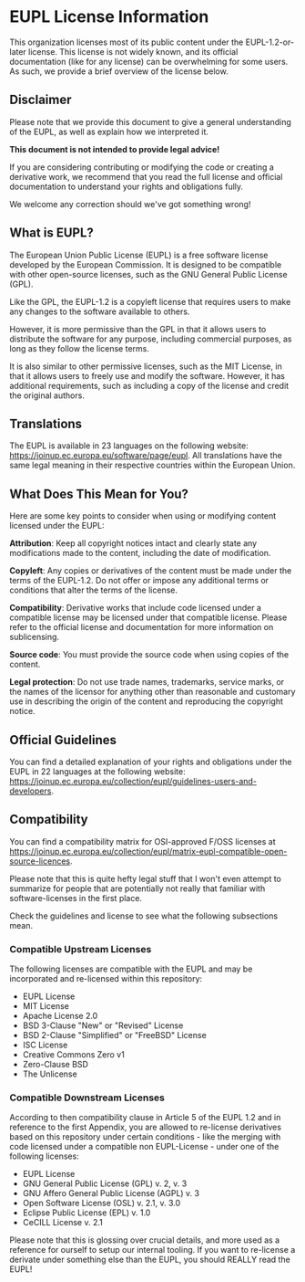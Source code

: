# EUPL License Information

This organization licenses most of its public content under the EUPL-1.2-or-later license.
This license is not widely known, and its official documentation (like for any license) can be overwhelming for some users. 
As such, we provide a brief overview of the license below.

## Disclaimer

Please note that we provide this document to give a general understanding of the EUPL, as well as explain how we interpreted it.

**This document is not intended to provide legal advice!**

If you are considering contributing or modifying the code or creating a derivative work,
we recommend that you read the full license and official documentation to understand your rights and obligations fully.

We welcome any correction should we've got something wrong!

## What is EUPL?

The European Union Public License (EUPL) is a free software license developed by the European Commission.
It is designed to be compatible with other open-source licenses, such as the GNU General Public License (GPL).

Like the GPL, 
the EUPL-1.2 is a copyleft license that requires users to make any changes to the software available to others. 

However, it is more permissive than the GPL in that it allows users to distribute the software for any purpose, 
including commercial purposes, as long as they follow the license terms. 

It is also similar to other permissive licenses, such as the MIT License, 
in that it allows users to freely use and modify the software. However, it has additional requirements, 
such as including a copy of the license and credit the original authors.

## Translations

The EUPL is available in 23 languages on the following website: https://joinup.ec.europa.eu/software/page/eupl. 
All translations have the same legal meaning in their respective countries within the European Union.

## What Does This Mean for You?

Here are some key points to consider when using or modifying content licensed under the EUPL:

**Attribution**: 
Keep all copyright notices intact and clearly state any modifications made to the content, including the date of modification.

**Copyleft**: 
Any copies or derivatives of the content must be made under the terms of the EUPL-1.2. 
Do not offer or impose any additional terms or conditions that alter the terms of the license.

**Compatibility**: 
Derivative works that include code licensed under a compatible license may be licensed under that compatible license. 
Please refer to the official license and documentation for more information on sublicensing.

**Source code**: 
You must provide the source code when using copies of the content.

**Legal protection**: 
Do not use trade names, trademarks, service marks, or the names of the licensor for anything 
other than reasonable and customary use in describing the origin of the content and reproducing the copyright notice.

## Official Guidelines

You can find a detailed explanation of your rights and obligations under the EUPL in 22 languages at the following website: 
https://joinup.ec.europa.eu/collection/eupl/guidelines-users-and-developers.

## Compatibility

You can find a compatibility matrix for OSI-approved F/OSS licenses at 
https://joinup.ec.europa.eu/collection/eupl/matrix-eupl-compatible-open-source-licences.

Please note that this is quite hefty legal stuff that I won't even attempt to summarize for people that are
potentially not really that familiar with software-licenses in the first place.

Check the guidelines and license to see what the following subsections mean.

### Compatible Upstream Licenses

The following licenses are compatible with the EUPL and may be incorporated and re-licensed within this repository:

* EUPL License
* MIT License
* Apache License 2.0
* BSD 3-Clause "New" or "Revised" License
* BSD 2-Clause "Simplified" or "FreeBSD" License
* ISC License
* Creative Commons Zero v1
* Zero-Clause BSD
* The Unlicense

### Compatible Downstream Licenses

According to then compatibility clause in Article 5 of the EUPL 1.2 and in reference to the first Appendix, you are allowed to re-license derivatives based on this repository under certain conditions - like the merging with code licensed under a compatible non EUPL-License - under one of the following licenses:

* EUPL License
* GNU General Public License (GPL) v. 2, v. 3
* GNU Affero General Public License (AGPL) v. 3
* Open Software License (OSL) v. 2.1, v. 3.0
* Eclipse Public License (EPL) v. 1.0
* CeCILL License v. 2.1

Please note that this is glossing over crucial details, and more used as a reference for ourself to setup our internal tooling.
If you want to re-license a derivate under something else than the EUPL, you should REALLY read the EUPL!
